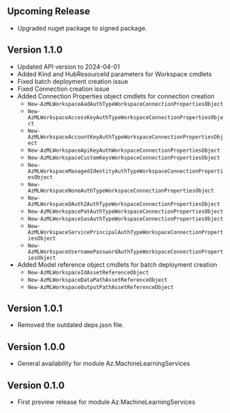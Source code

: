 <!--
    Please leave this section at the top of the change log.

    Changes for the upcoming release should go under the section titled "Upcoming Release", and should adhere to the following format:

    ## Upcoming Release
    * Overview of change #1
        - Additional information about change #1
    * Overview of change #2
        - Additional information about change #2
        - Additional information about change #2
    * Overview of change #3
    * Overview of change #4
        - Additional information about change #4

    ## YYYY.MM.DD - Version X.Y.Z (Previous Release)
    * Overview of change #1
        - Additional information about change #1
-->
## Upcoming Release
* Upgraded nuget package to signed package.

## Version 1.1.0
* Updated API version to 2024-04-01
* Added Kind and HubResourceId parameters for Workspace cmdlets
* Fixed batch deployment creation issue
* Fixed Connection creation issue
* Added Connection Properties object cmdlets for connection creation
    - `New-AzMLWorkspaceAadAuthTypeWorkspaceConnectionPropertiesObject`
    - `New-AzMLWorkspaceAccessKeyAuthTypeWorkspaceConnectionPropertiesObject`
    - `New-AzMLWorkspaceAccountKeyAuthTypeWorkspaceConnectionPropertiesObject`
    - `New-AzMLWorkspaceApiKeyAuthWorkspaceConnectionPropertiesObject`
    - `New-AzMLWorkspaceCustomKeysWorkspaceConnectionPropertiesObject`
    - `New-AzMLWorkspaceManagedIdentityAuthTypeWorkspaceConnectionPropertiesObject`
    - `New-AzMLWorkspaceNoneAuthTypeWorkspaceConnectionPropertiesObject`
    - `New-AzMLWorkspaceOAuth2AuthTypeWorkspaceConnectionPropertiesObject`
    - `New-AzMLWorkspacePatAuthTypeWorkspaceConnectionPropertiesObject`
    - `New-AzMLWorkspaceSasAuthTypeWorkspaceConnectionPropertiesObject`
    - `New-AzMLWorkspaceServicePrincipalAuthTypeWorkspaceConnectionPropertiesObject`
    - `New-AzMLWorkspaceUsernamePasswordAuthTypeWorkspaceConnectionPropertiesObject`
* Added Model reference object cmdlets for batch deployment creation
    - `New-AzMLWorkspaceIdAssetReferenceObject`
    - `New-AzMLWorkspaceDataPathAssetReferenceObject`
    - `New-AzMLWorkspaceOutputPathAssetReferenceObject`

## Version 1.0.1
* Removed the outdated deps.json file.

## Version 1.0.0
* General availability for module Az.MachineLearningServices

## Version 0.1.0
* First preview release for module Az.MachineLearningServices

